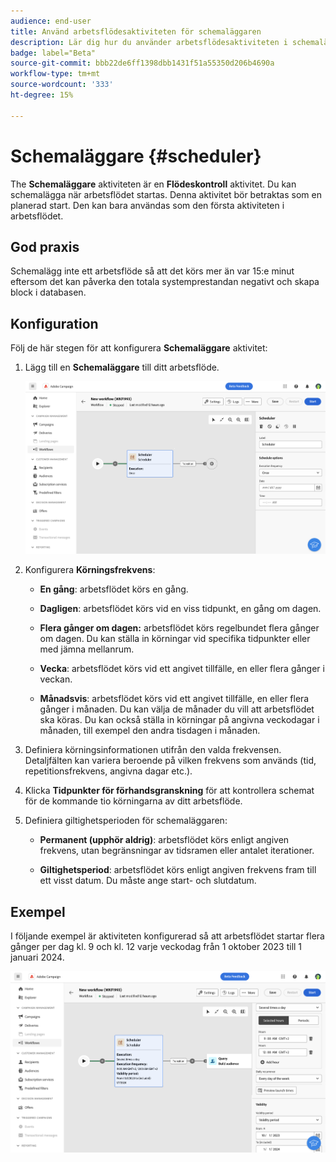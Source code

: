 ```yaml
---
audience: end-user
title: Använd arbetsflödesaktiviteten för schemaläggaren
description: Lär dig hur du använder arbetsflödesaktiviteten i schemaläggaren
badge: label="Beta"
source-git-commit: bbb22de6ff1398dbb1431f51a55350d206b4690a
workflow-type: tm+mt
source-wordcount: '333'
ht-degree: 15%

---
```



# Schemaläggare {#scheduler}

<!--
>[!CONTEXTUALHELP]
>id="acw_orchestration_schedule_options"
>title="Scheduler activity"
>abstract="The Scheduler activity allows you..."
-->

The **Schemaläggare** aktiviteten är en **Flödeskontroll** aktivitet. Du kan schemalägga när arbetsflödet startas. Denna aktivitet bör betraktas som en planerad start. Den kan bara användas som den första aktiviteten i arbetsflödet.

## God praxis

Schemalägg inte ett arbetsflöde så att det körs mer än var 15:e minut eftersom det kan påverka den totala systemprestandan negativt och skapa block i databasen.

## Konfiguration

Följ de här stegen för att konfigurera **Schemaläggare** aktivitet:

1. Lägg till en **Schemaläggare** till ditt arbetsflöde.

   ![](../assets/workflow-scheduler.png)

1. Konfigurera **Körningsfrekvens**:

   * **En gång**: arbetsflödet körs en gång.

   * **Dagligen**: arbetsflödet körs vid en viss tidpunkt, en gång om dagen.

   * **Flera gånger om dagen:** arbetsflödet körs regelbundet flera gånger om dagen. Du kan ställa in körningar vid specifika tidpunkter eller med jämna mellanrum.

   * **Vecka**: arbetsflödet körs vid ett angivet tillfälle, en eller flera gånger i veckan.

   * **Månadsvis**: arbetsflödet körs vid ett angivet tillfälle, en eller flera gånger i månaden. Du kan välja de månader du vill att arbetsflödet ska köras.  Du kan också ställa in körningar på angivna veckodagar i månaden, till exempel den andra tisdagen i månaden.

1. Definiera körningsinformationen utifrån den valda frekvensen.  Detaljfälten kan variera beroende på vilken frekvens som används (tid, repetitionsfrekvens, angivna dagar etc.).

1. Klicka **Tidpunkter för förhandsgranskning** för att kontrollera schemat för de kommande tio körningarna av ditt arbetsflöde.

1. Definiera giltighetsperioden för schemaläggaren:

   * **Permanent (upphör aldrig)**: arbetsflödet körs enligt angiven frekvens, utan begränsningar av tidsramen eller antalet iterationer.

   * **Giltighetsperiod**: arbetsflödet körs enligt angiven frekvens fram till ett visst datum. Du måste ange start- och slutdatum.

## Exempel

I följande exempel är aktiviteten konfigurerad så att arbetsflödet startar flera gånger per dag kl. 9 och kl. 12 varje veckodag från 1 oktober 2023 till 1 januari 2024.

![](../assets/workflow-scheduler2.png)




